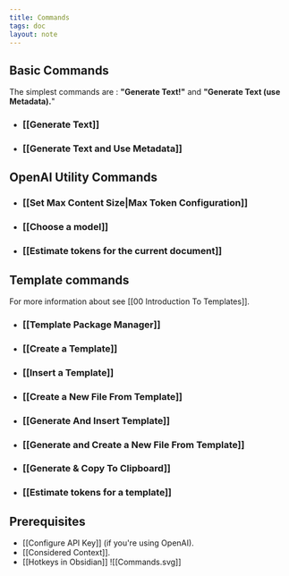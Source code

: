 ```yaml
---
title: Commands
tags: doc
layout: note 
---
```

## Basic Commands 
The simplest commands are : **"Generate Text!"** and **"Generate Text (use Metadata).**"
* ### [[Generate Text]]
* ### [[Generate Text and Use Metadata]]
 
## OpenAI Utility Commands
* ### [[Set Max Content Size|Max Token Configuration]]
* ### [[Choose a model]]
* ### [[Estimate tokens for the current document]]

## Template commands
For more information about see [[00 Introduction To Templates]].
* ### [[Template Package Manager]]
* ### [[Create a Template]]
* ### [[Insert a Template]]
* ### [[Create a New File From Template]]
* ### [[Generate And Insert Template]]
* ### [[Generate and Create a New File From Template]]
* ### [[Generate & Copy To Clipboard]]
* ### [[Estimate tokens for a template]]



## Prerequisites
* [[Configure API Key]] (if you're using OpenAI). 
* [[Considered Context]].  
* [[Hotkeys in Obsidian]]
![[Commands.svg]]